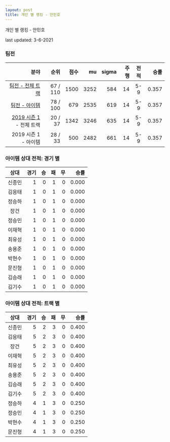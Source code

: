 ```yaml
---
layout: post
title: 개인 별 랭킹 - 안민호
---
```



개인 별 랭킹 - 안민호


last updated: 3-6-2021


### 팀전

| 분야 | 순위 | 점수 | mu | sigma | 주행 | 전적 | 승률 |
|---:|---:|---:|---:|---:|---:|:---:|---:|
| [팀전 - 전체 트랙](../team-full) | 67 / 110 | 1500 | 3252 | 584 | 14 | 5-9 | 0.357 |
| [팀전 - 아이템](../team-item) | 78 / 100 | 679 | 2535 | 619 | 14 | 5-9 | 0.357 |
| [2019 시즌 1](../teams-t2019_1) - 전체 트랙 | 20 / 37 | 1342 | 3246 | 635 | 14 | 5-9 | 0.357 |
| 2019 시즌 1 - 아이템 | 28 / 33 | 500 | 2482 | 661 | 14 | 5-9 | 0.357 |

### 아이템 상대 전적: 경기 별

| 상대 | 경기 | 승 | 패 | 무 | 승률 |
|:---:|---:|---:|---:|---:|---:|
| 신종민 | 1 | 0 | 1 | 0 | 0.000 |
| 김응태 | 1 | 0 | 1 | 0 | 0.000 |
| 정승하 | 1 | 0 | 1 | 0 | 0.000 |
| 장건 | 1 | 0 | 1 | 0 | 0.000 |
| 정승민 | 1 | 0 | 1 | 0 | 0.000 |
| 이재혁 | 1 | 0 | 1 | 0 | 0.000 |
| 최유성 | 1 | 0 | 1 | 0 | 0.000 |
| 송용준 | 1 | 0 | 1 | 0 | 0.000 |
| 박현수 | 1 | 0 | 1 | 0 | 0.000 |
| 문진형 | 1 | 0 | 1 | 0 | 0.000 |
| 김승래 | 1 | 0 | 1 | 0 | 0.000 |
| 김기수 | 1 | 0 | 1 | 0 | 0.000 |

### 아이템 상대 전적: 트랙 별

| 상대 | 경기 | 승 | 패 | 무 | 승률 |
|:---:|---:|---:|---:|---:|---:|
| 신종민 | 5 | 2 | 3 | 0 | 0.400 |
| 김응태 | 5 | 2 | 3 | 0 | 0.400 |
| 장건 | 5 | 2 | 3 | 0 | 0.400 |
| 이재혁 | 5 | 2 | 3 | 0 | 0.400 |
| 최유성 | 5 | 2 | 3 | 0 | 0.400 |
| 송용준 | 5 | 2 | 3 | 0 | 0.400 |
| 김승래 | 5 | 2 | 3 | 0 | 0.400 |
| 김기수 | 5 | 2 | 3 | 0 | 0.400 |
| 정승하 | 4 | 1 | 3 | 0 | 0.250 |
| 정승민 | 4 | 1 | 3 | 0 | 0.250 |
| 박현수 | 4 | 1 | 3 | 0 | 0.250 |
| 문진형 | 4 | 1 | 3 | 0 | 0.250 |
